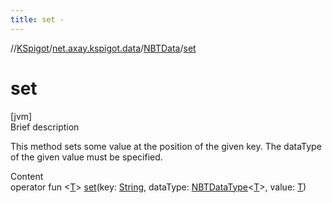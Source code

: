 ```yaml
---
title: set -
---
```

//[KSpigot](../../index.md)/[net.axay.kspigot.data](../index.md)/[NBTData](index.md)/[set](set.md)



# set  
[jvm]  
Brief description  


This method sets some value at the position of the given key. The dataType of the given value must be specified.

  
Content  
operator fun <[T](set.md)> [set](set.md)(key: [String](https://kotlinlang.org/api/latest/jvm/stdlib/kotlin/-string/index.html), dataType: [NBTDataType](../-n-b-t-data-type/index.md)<[T](set.md)>, value: [T](set.md))  




